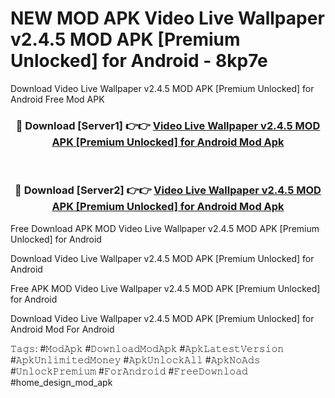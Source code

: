 # NEW MOD APK Video Live Wallpaper v2.4.5 MOD APK [Premium Unlocked] for Android - 8kp7e
Download Video Live Wallpaper v2.4.5 MOD APK [Premium Unlocked] for Android Free Mod APK

<div align="center">
<h3>🔴 Download [Server1] 👉👉 <a href="https://apk-comot.site?title=Video_Live_Wallpaper_v2.4.5_MOD_APK_[Premium_Unlocked]_for_Android">Video Live Wallpaper v2.4.5 MOD APK [Premium Unlocked] for Android Mod Apk</a></h3><br>

<h3>🔴 Download [Server2] 👉👉 <a href="https://apk-comot.site?title=Video_Live_Wallpaper_v2.4.5_MOD_APK_[Premium_Unlocked]_for_Android">Video Live Wallpaper v2.4.5 MOD APK [Premium Unlocked] for Android Mod Apk</a></h3>
</div>


Free Download APK MOD Video Live Wallpaper v2.4.5 MOD APK [Premium Unlocked] for Android

Download Video Live Wallpaper v2.4.5 MOD APK [Premium Unlocked] for Android 

Free APK MOD Video Live Wallpaper v2.4.5 MOD APK [Premium Unlocked] for Android 

Download Video Live Wallpaper v2.4.5 MOD APK [Premium Unlocked] for Android Mod For Android

𝚃𝚊𝚐𝚜: #𝙼𝚘𝚍𝙰𝚙𝚔 #𝙳𝚘𝚠𝚗𝚕𝚘𝚊𝚍𝙼𝚘𝚍𝙰𝚙𝚔 #𝙰𝚙𝚔𝙻𝚊𝚝𝚎𝚜𝚝𝚅𝚎𝚛𝚜𝚒𝚘𝚗 #𝙰𝚙𝚔𝚄𝚗𝚕𝚒𝚖𝚒𝚝𝚎𝚍𝙼𝚘𝚗𝚎𝚢 #𝙰𝚙𝚔𝚄𝚗𝚕𝚘𝚌𝚔𝙰𝚕𝚕 #𝙰𝚙𝚔𝙽𝚘𝙰𝚍𝚜 #𝚄𝚗𝚕𝚘𝚌𝚔𝙿𝚛𝚎𝚖𝚒𝚞𝚖 #𝙵𝚘𝚛𝙰𝚗𝚍𝚛𝚘𝚒𝚍 #𝙵𝚛𝚎𝚎𝙳𝚘𝚠𝚗𝚕𝚘𝚊𝚍 #home_design_mod_apk